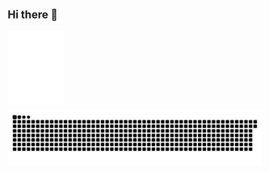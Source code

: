 ## Hi there 👋
<div style="display: flex; justify-content: space-between; align-items: flex-start; margin-top: 20px;">
    <!-- Left Column: Metrics -->
    <div style="flex: 1; max-width: 45%;">
        <img align="left" width="50%" alt="if you see this, it means my metrics are not working" src="https://github.com/officialcodevoyage/officialcodevoyage/blob/main/github-metrics.svg">
    </div>
</div>

![GitHub Snake](https://raw.githubusercontent.com/OfficialCodeVoyage/OfficialCodeVoyage/refs/heads/output/github-snake-dark.svg)
